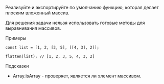 Реализуйте и экспортируйте по умолчанию функцию, которая делает плоским вложенный массив.

Для решения задачи нельзя использовать готовые методы для выравнивания массивов.

Примеры
```
const list = [1, 2, [3, 5], [[4, 3], 2]];

flatten(list); // [1, 2, 3, 5, 4, 3, 2]
```
Подсказки
* Array.isArray - проверяет, является ли элемент массивом.
